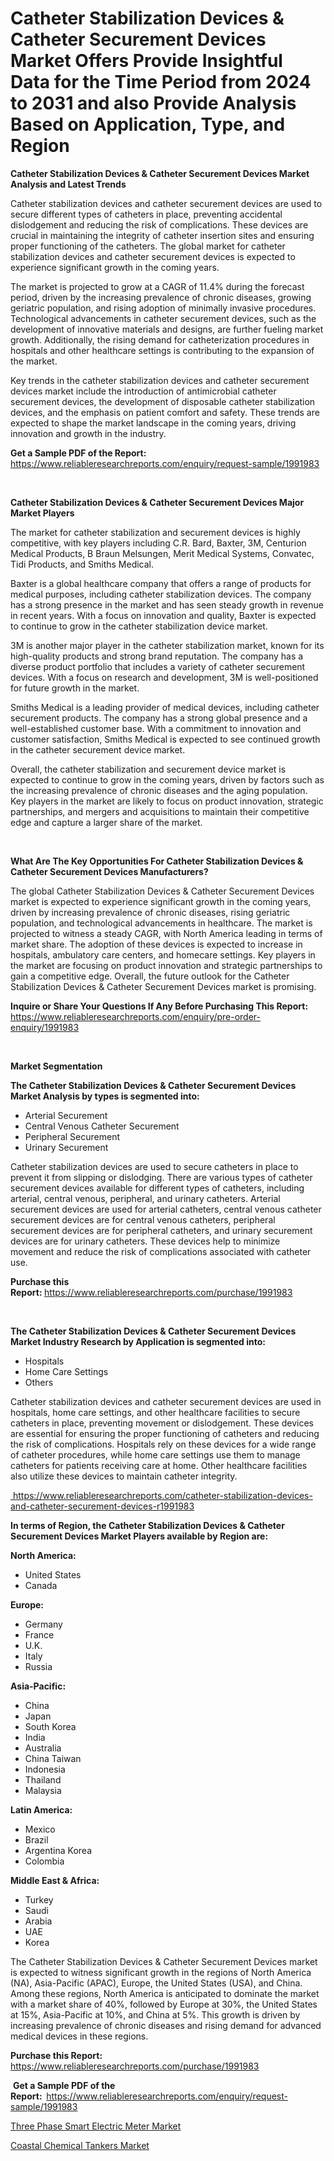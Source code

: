 <p><h1>Catheter Stabilization Devices & Catheter Securement Devices Market Offers Provide Insightful Data for the Time Period from 2024 to 2031 and also Provide Analysis Based on Application, Type, and Region</h1></p><p><strong>Catheter Stabilization Devices & Catheter Securement Devices Market Analysis and Latest Trends</strong></p>
<p><p>Catheter stabilization devices and catheter securement devices are used to secure different types of catheters in place, preventing accidental dislodgement and reducing the risk of complications. These devices are crucial in maintaining the integrity of catheter insertion sites and ensuring proper functioning of the catheters. The global market for catheter stabilization devices and catheter securement devices is expected to experience significant growth in the coming years.</p><p>The market is projected to grow at a CAGR of 11.4% during the forecast period, driven by the increasing prevalence of chronic diseases, growing geriatric population, and rising adoption of minimally invasive procedures. Technological advancements in catheter securement devices, such as the development of innovative materials and designs, are further fueling market growth. Additionally, the rising demand for catheterization procedures in hospitals and other healthcare settings is contributing to the expansion of the market.</p><p>Key trends in the catheter stabilization devices and catheter securement devices market include the introduction of antimicrobial catheter securement devices, the development of disposable catheter stabilization devices, and the emphasis on patient comfort and safety. These trends are expected to shape the market landscape in the coming years, driving innovation and growth in the industry.</p></p>
<p><strong>Get a Sample PDF of the Report:&nbsp;</strong> <a href="https://www.reliableresearchreports.com/enquiry/request-sample/1991983">https://www.reliableresearchreports.com/enquiry/request-sample/1991983</a></p>
<p>&nbsp;</p>
<p><strong>Catheter Stabilization Devices & Catheter Securement Devices Major Market Players</strong></p>
<p><p>The market for catheter stabilization and securement devices is highly competitive, with key players including C.R. Bard, Baxter, 3M, Centurion Medical Products, B Braun Melsungen, Merit Medical Systems, Convatec, Tidi Products, and Smiths Medical.</p><p>Baxter is a global healthcare company that offers a range of products for medical purposes, including catheter stabilization devices. The company has a strong presence in the market and has seen steady growth in revenue in recent years. With a focus on innovation and quality, Baxter is expected to continue to grow in the catheter stabilization device market.</p><p>3M is another major player in the catheter stabilization market, known for its high-quality products and strong brand reputation. The company has a diverse product portfolio that includes a variety of catheter securement devices. With a focus on research and development, 3M is well-positioned for future growth in the market.</p><p>Smiths Medical is a leading provider of medical devices, including catheter securement products. The company has a strong global presence and a well-established customer base. With a commitment to innovation and customer satisfaction, Smiths Medical is expected to see continued growth in the catheter securement device market.</p><p>Overall, the catheter stabilization and securement device market is expected to continue to grow in the coming years, driven by factors such as the increasing prevalence of chronic diseases and the aging population. Key players in the market are likely to focus on product innovation, strategic partnerships, and mergers and acquisitions to maintain their competitive edge and capture a larger share of the market.</p></p>
<p>&nbsp;</p>
<p><strong>What Are The Key Opportunities For Catheter Stabilization Devices & Catheter Securement Devices Manufacturers?</strong></p>
<p><p>The global Catheter Stabilization Devices & Catheter Securement Devices market is expected to experience significant growth in the coming years, driven by increasing prevalence of chronic diseases, rising geriatric population, and technological advancements in healthcare. The market is projected to witness a steady CAGR, with North America leading in terms of market share. The adoption of these devices is expected to increase in hospitals, ambulatory care centers, and homecare settings. Key players in the market are focusing on product innovation and strategic partnerships to gain a competitive edge. Overall, the future outlook for the Catheter Stabilization Devices & Catheter Securement Devices market is promising.</p></p>
<p><strong>Inquire or Share Your Questions If Any Before Purchasing This Report:</strong> <a href="https://www.reliableresearchreports.com/enquiry/pre-order-enquiry/1991983">https://www.reliableresearchreports.com/enquiry/pre-order-enquiry/1991983</a></p>
<p>&nbsp;</p>
<p><strong>Market Segmentation</strong></p>
<p><strong>The Catheter Stabilization Devices & Catheter Securement Devices Market Analysis by types is segmented into:</strong></p>
<p><ul><li>Arterial Securement</li><li>Central Venous Catheter Securement</li><li>Peripheral Securement</li><li>Urinary Securement</li></ul></p>
<p><p>Catheter stabilization devices are used to secure catheters in place to prevent it from slipping or dislodging. There are various types of catheter securement devices available for different types of catheters, including arterial, central venous, peripheral, and urinary catheters. Arterial securement devices are used for arterial catheters, central venous catheter securement devices are for central venous catheters, peripheral securement devices are for peripheral catheters, and urinary securement devices are for urinary catheters. These devices help to minimize movement and reduce the risk of complications associated with catheter use.</p></p>
<p><strong>Purchase this Report:&nbsp;</strong><a href="https://www.reliableresearchreports.com/purchase/1991983">https://www.reliableresearchreports.com/purchase/1991983</a></p>
<p>&nbsp;</p>
<p><strong>The Catheter Stabilization Devices & Catheter Securement Devices Market Industry Research by Application is segmented into:</strong></p>
<p><ul><li>Hospitals</li><li>Home Care Settings</li><li>Others</li></ul></p>
<p><p>Catheter stabilization devices and catheter securement devices are used in hospitals, home care settings, and other healthcare facilities to secure catheters in place, preventing movement or dislodgement. These devices are essential for ensuring the proper functioning of catheters and reducing the risk of complications. Hospitals rely on these devices for a wide range of catheter procedures, while home care settings use them to manage catheters for patients receiving care at home. Other healthcare facilities also utilize these devices to maintain catheter integrity.</p></p>
<p><a href="https://www.reliableresearchreports.com/catheter-stabilization-devices-and-catheter-securement-devices-r1991983">&nbsp;https://www.reliableresearchreports.com/catheter-stabilization-devices-and-catheter-securement-devices-r1991983</a></p>
<p><strong>In terms of Region, the Catheter Stabilization Devices & Catheter Securement Devices Market Players available by Region are:</strong></p>
<p>
    <p> <strong> North America: </strong>
        <ul>
            <li>United States</li>
            <li>Canada</li>
        </ul>
        </p> 
    <p> <strong> Europe: </strong>
        <ul>
            <li>Germany</li>
            <li>France</li>
            <li>U.K.</li>
            <li>Italy</li>
            <li>Russia</li>
        </ul>
        </p> 
    <p> <strong> Asia-Pacific: </strong>
        <ul>
            <li>China</li>
            <li>Japan</li>
            <li>South Korea</li>
            <li>India</li>
            <li>Australia</li>
            <li>China Taiwan</li>
            <li>Indonesia</li>
            <li>Thailand</li>
            <li>Malaysia</li>
        </ul>
        </p> 
    <p> <strong> Latin America: </strong>
        <ul>
            <li>Mexico</li>
            <li>Brazil</li>
            <li>Argentina Korea</li>
            <li>Colombia</li>
        </ul>
        </p> 
    <p> <strong> Middle East & Africa: </strong>
        <ul>
            <li>Turkey</li>
            <li>Saudi</li>
            <li>Arabia</li>
            <li>UAE</li>
            <li>Korea</li>
        </ul>
    </p>
    </p>
<p><p>The Catheter Stabilization Devices & Catheter Securement Devices market is expected to witness significant growth in the regions of North America (NA), Asia-Pacific (APAC), Europe, the United States (USA), and China. Among these regions, North America is anticipated to dominate the market with a market share of 40%, followed by Europe at 30%, the United States at 15%, Asia-Pacific at 10%, and China at 5%. This growth is driven by increasing prevalence of chronic diseases and rising demand for advanced medical devices in these regions.</p></p>
<p><strong>Purchase this Report: </strong><a href="https://www.reliableresearchreports.com/purchase/1991983">https://www.reliableresearchreports.com/purchase/1991983</a></p>
<p>&nbsp;<strong>Get a Sample PDF of the Report:&nbsp;&nbsp;</strong><a href="https://www.reliableresearchreports.com/enquiry/request-sample/1991983">https://www.reliableresearchreports.com/enquiry/request-sample/1991983</a></p>
<p><strong></strong></p>
<p><p><a href="https://github.com/thuyvuongpk111/Market-Research-Report-List-1/blob/main/three-phase-smart-electric-meter-market.md">Three Phase Smart Electric Meter Market</a></p><p><a href="https://github.com/GroverBarry/Market-Research-Report-List-6/blob/main/coastal-chemical-tankers-market.md">Coastal Chemical Tankers Market</a></p></p>